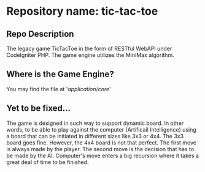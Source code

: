 # Repository name: tic-tac-toe

## Repo Description
The legacy game TicTacToe in the form of RESTful WebAPI under CodeIgniter PHP. The game engine utilizes the MiniMax algorithm.

## Where is the Game Engine?
You may find the file at '_application/core_'

## Yet to be fixed...
The game is designed in such way to support dynamic board. In other words, to be able to play against the computer (Artificail Intelligence) using a board that can be initiated in different sizes like 3x3 or 4x4. The 3x3 board goes fine. However, the 4x4 board is not that perfect. The first move is always made by the player. The second move is the decision that has to be made by the AI. Computer's move enters a big recursion where it takes a great deal of time to be finished.
